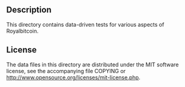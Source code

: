 Description
------------

This directory contains data-driven tests for various aspects of Royalbitcoin.

License
--------

The data files in this directory are distributed under the MIT software
license, see the accompanying file COPYING or
http://www.opensource.org/licenses/mit-license.php.


